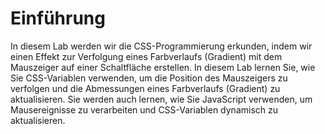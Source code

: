 # Einführung

In diesem Lab werden wir die CSS-Programmierung erkunden, indem wir einen Effekt zur Verfolgung eines Farbverlaufs (Gradient) mit dem Mauszeiger auf einer Schaltfläche erstellen. In diesem Lab lernen Sie, wie Sie CSS-Variablen verwenden, um die Position des Mauszeigers zu verfolgen und die Abmessungen eines Farbverlaufs (Gradient) zu aktualisieren. Sie werden auch lernen, wie Sie JavaScript verwenden, um Mausereignisse zu verarbeiten und CSS-Variablen dynamisch zu aktualisieren.
